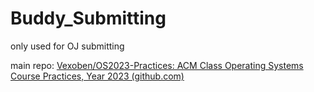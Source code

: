 # Buddy_Submitting
only used for OJ submitting

main repo: [Vexoben/OS2023-Practices: ACM Class Operating Systems Course Practices, Year 2023 (github.com)](https://github.com/Vexoben/OS2023-Practices)
